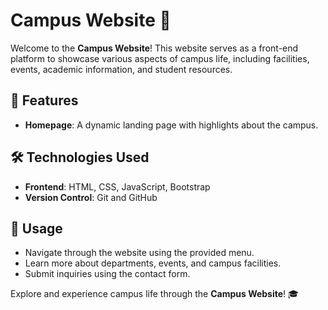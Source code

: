 # Campus Website 🏫

Welcome to the **Campus Website**! This website serves as a front-end platform to showcase various aspects of campus life, including facilities, events, academic information, and student resources.

## 🚀 Features
- **Homepage**: A dynamic landing page with highlights about the campus.


## 🛠️ Technologies Used
- **Frontend**: HTML, CSS, JavaScript, Bootstrap
- **Version Control**: Git and GitHub

## 📖 Usage
- Navigate through the website using the provided menu.
- Learn more about departments, events, and campus facilities.
- Submit inquiries using the contact form.

Explore and experience campus life through the **Campus Website**! 🎓

